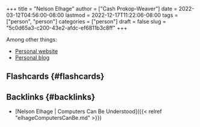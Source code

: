 +++
title = "Nelson Elhage"
author = ["Cash Prokop-Weaver"]
date = 2022-03-12T04:56:00-08:00
lastmod = 2022-12-17T11:22:06-08:00
tags = ["person", "person"]
categories = ["person"]
draft = false
slug = "5c0d65a3-c200-43e2-afdc-ef6811b3c8ff"
+++

Among other things:

-   [Personal website](https://nelhage.com/)
-   [Personal blog](https://blog.nelhage.com/)


## Flashcards {#flashcards}


## Backlinks {#backlinks}

-   [Nelson Elhage | Computers Can Be Understood]({{< relref "elhageComputersCanBe.md" >}})
